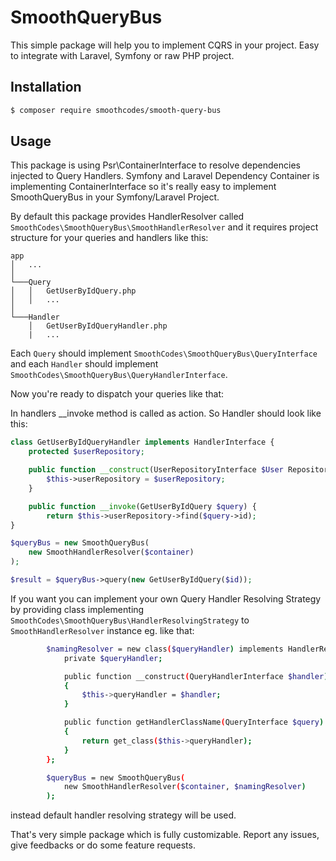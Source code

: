 # SmoothQueryBus

This simple package will help you to implement CQRS in your project. Easy to integrate with Laravel, Symfony or raw PHP project.

## Installation

```bash
$ composer require smoothcodes/smooth-query-bus
```

## Usage

This package is using Psr\ContainerInterface to resolve dependencies injected to Query Handlers. Symfony and Laravel Dependency Container is implementing ContainerInterface so it's really easy to implement SmoothQueryBus in your Symfony/Laravel Project.

By default this package provides HandlerResolver called ` SmoothCodes\SmoothQueryBus\SmoothHandlerResolver` and it requires project structure for your queries and handlers like this:
```
app
│   ...    
│
└───Query
│   │   GetUserByIdQuery.php
│   │   ...
│   
└───Handler
    │   GetUserByIdQueryHandler.php
    |   ...
```

Each `Query` should implement `SmoothCodes\SmoothQueryBus\QueryInterface` and each `Handler` should implement 
`SmoothCodes\SmoothQueryBus\QueryHandlerInterface`.

Now you're ready to dispatch your queries like that:

In handlers __invoke method is called as action. So Handler should look like this:

```php
class GetUserByIdQueryHandler implements HandlerInterface {
    protected $userRepository;

    public function __construct(UserRepositoryInterface $User Repository) {
        $this->userRepository = $userRepository;
    }

    public function __invoke(GetUserByIdQuery $query) {
        return $this->userRepository->find($query->id);
}
```

```php
$queryBus = new SmoothQueryBus(
    new SmoothHandlerResolver($container)
);

$result = $queryBus->query(new GetUserByIdQuery($id));
```

If you want you can implement your own Query Handler Resolving Strategy by providing class implementing `SmoothCodes\SmoothQueryBus\HandlerResolvingStrategy` to `SmoothHandlerResolver` instance eg. like that:

```bash
        $namingResolver = new class($queryHandler) implements HandlerResolvingStrategy {
            private $queryHandler;

            public function __construct(QueryHandlerInterface $handler)
            {
                $this->queryHandler = $handler;
            }

            public function getHandlerClassName(QueryInterface $query)
            {
                return get_class($this->queryHandler);
            }
        };

        $queryBus = new SmoothQueryBus(
            new SmoothHandlerResolver($container, $namingResolver)
        );

```

instead default handler resolving strategy will be used.

That's very simple package which is fully customizable. Report any issues, give feedbacks or do some feature requests.
